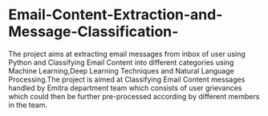 # Email-Content-Extraction-and-Message-Classification-
The project aims at extracting email messages from inbox of user using Python and Classifying Email Content into different categories using Machine Learning,Deep Learning Techniques and Natural Language Processing.The project is aimed at Classifying Email Content messages handled by Emitra department team which consists of user grievances which could then be further pre-processed according by different members in the team.
